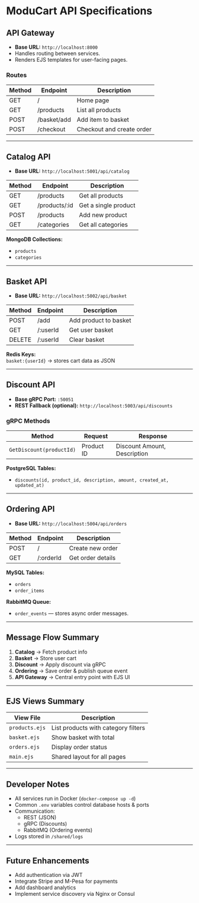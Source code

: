 # ModuCart API Specifications

## API Gateway

- **Base URL:** `http://localhost:8000`
- Handles routing between services.
- Renders EJS templates for user-facing pages.

### Routes

| Method | Endpoint | Description |
|--------|-----------|-------------|
| GET | / | Home page |
| GET | /products | List all products |
| POST | /basket/add | Add item to basket |
| POST | /checkout | Checkout and create order |

---

## Catalog API

- **Base URL:** `http://localhost:5001/api/catalog`

| Method | Endpoint | Description |
|--------|-----------|-------------|
| GET | /products | Get all products |
| GET | /products/:id | Get a single product |
| POST | /products | Add new product |
| GET | /categories | Get all categories |

**MongoDB Collections:**

- `products`
- `categories`

---

## Basket API

- **Base URL:** `http://localhost:5002/api/basket`

| Method | Endpoint | Description |
|--------|-----------|-------------|
| POST | /add | Add product to basket |
| GET | /:userId | Get user basket |
| DELETE | /:userId | Clear basket |

**Redis Keys:**  
`basket:{userId}` → stores cart data as JSON

---

## Discount API

- **Base gRPC Port:** `:50051`
- **REST Fallback (optional):** `http://localhost:5003/api/discounts`

### gRPC Methods

| Method | Request | Response |
|--------|----------|-----------|
| `GetDiscount(productId)` | Product ID | Discount Amount, Description |

**PostgreSQL Tables:**

- `discounts(id, product_id, description, amount, created_at, updated_at)`

---

## Ordering API

- **Base URL:** `http://localhost:5004/api/orders`

| Method | Endpoint | Description |
|--------|-----------|-------------|
| POST | / | Create new order |
| GET | /:orderId | Get order details |

**MySQL Tables:**

- `orders`
- `order_items`

**RabbitMQ Queue:**

- `order_events` — stores async order messages.

---

## Message Flow Summary

1. **Catalog** → Fetch product info  
2. **Basket** → Store user cart  
3. **Discount** → Apply discount via gRPC  
4. **Ordering** → Save order & publish queue event  
5. **API Gateway** → Central entry point with EJS UI  

---

## EJS Views Summary

| View File | Description |
|------------|-------------|
| `products.ejs` | List products with category filters |
| `basket.ejs` | Show basket with total |
| `orders.ejs` | Display order status |
| `main.ejs` | Shared layout for all pages |

---

## Developer Notes

- All services run in Docker (`docker-compose up -d`)
- Common `.env` variables control database hosts & ports
- Communication:
  - REST (JSON)
  - gRPC (Discounts)
  - RabbitMQ (Ordering events)
- Logs stored in `/shared/logs`

---

## Future Enhancements

- Add authentication via JWT  
- Integrate Stripe and  M-Pesa for payments  
- Add dashboard analytics  
- Implement service discovery via Nginx or Consul  
